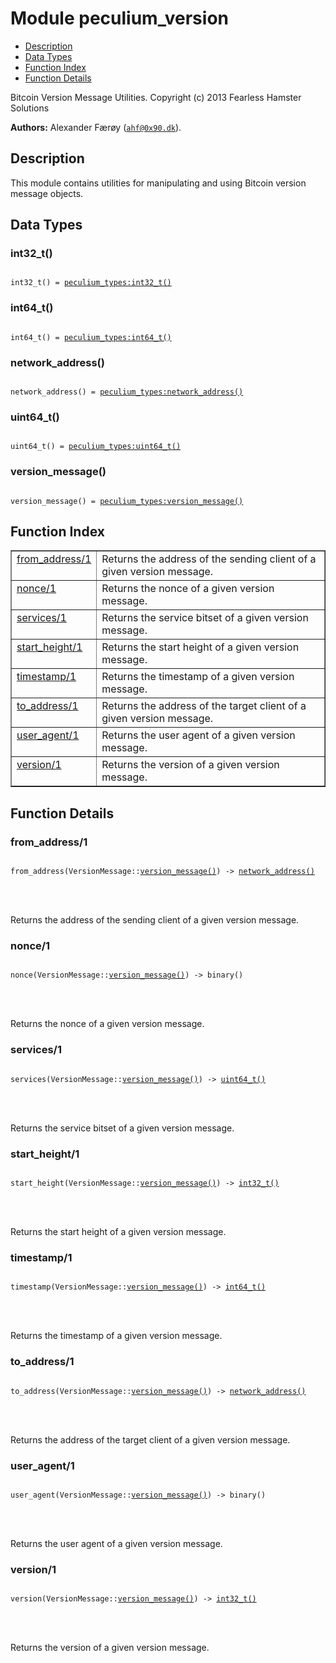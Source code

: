 

# Module peculium_version #
* [Description](#description)
* [Data Types](#types)
* [Function Index](#index)
* [Function Details](#functions)


Bitcoin Version Message Utilities.
Copyright (c)  2013 Fearless Hamster Solutions

__Authors:__ Alexander Færøy ([`ahf@0x90.dk`](mailto:ahf@0x90.dk)).
<a name="description"></a>

## Description ##
   This module contains utilities for manipulating and using Bitcoin version
message objects.
<a name="types"></a>

## Data Types ##




### <a name="type-int32_t">int32_t()</a> ###



<pre><code>
int32_t() = <a href="peculium_types.md#type-int32_t">peculium_types:int32_t()</a>
</code></pre>





### <a name="type-int64_t">int64_t()</a> ###



<pre><code>
int64_t() = <a href="peculium_types.md#type-int64_t">peculium_types:int64_t()</a>
</code></pre>





### <a name="type-network_address">network_address()</a> ###



<pre><code>
network_address() = <a href="peculium_types.md#type-network_address">peculium_types:network_address()</a>
</code></pre>





### <a name="type-uint64_t">uint64_t()</a> ###



<pre><code>
uint64_t() = <a href="peculium_types.md#type-uint64_t">peculium_types:uint64_t()</a>
</code></pre>





### <a name="type-version_message">version_message()</a> ###



<pre><code>
version_message() = <a href="peculium_types.md#type-version_message">peculium_types:version_message()</a>
</code></pre>


<a name="index"></a>

## Function Index ##


<table width="100%" border="1" cellspacing="0" cellpadding="2" summary="function index"><tr><td valign="top"><a href="#from_address-1">from_address/1</a></td><td>Returns the address of the sending client of a given version message.</td></tr><tr><td valign="top"><a href="#nonce-1">nonce/1</a></td><td>Returns the nonce of a given version message.</td></tr><tr><td valign="top"><a href="#services-1">services/1</a></td><td>Returns the service bitset of a given version message.</td></tr><tr><td valign="top"><a href="#start_height-1">start_height/1</a></td><td>Returns the start height of a given version message.</td></tr><tr><td valign="top"><a href="#timestamp-1">timestamp/1</a></td><td>Returns the timestamp of a given version message.</td></tr><tr><td valign="top"><a href="#to_address-1">to_address/1</a></td><td>Returns the address of the target client of a given version message.</td></tr><tr><td valign="top"><a href="#user_agent-1">user_agent/1</a></td><td>Returns the user agent of a given version message.</td></tr><tr><td valign="top"><a href="#version-1">version/1</a></td><td>Returns the version of a given version message.</td></tr></table>


<a name="functions"></a>

## Function Details ##

<a name="from_address-1"></a>

### from_address/1 ###


<pre><code>
from_address(VersionMessage::<a href="#type-version_message">version_message()</a>) -&gt; <a href="#type-network_address">network_address()</a>
</code></pre>

<br></br>


Returns the address of the sending client of a given version message.
<a name="nonce-1"></a>

### nonce/1 ###


<pre><code>
nonce(VersionMessage::<a href="#type-version_message">version_message()</a>) -&gt; binary()
</code></pre>

<br></br>


Returns the nonce of a given version message.
<a name="services-1"></a>

### services/1 ###


<pre><code>
services(VersionMessage::<a href="#type-version_message">version_message()</a>) -&gt; <a href="#type-uint64_t">uint64_t()</a>
</code></pre>

<br></br>


Returns the service bitset of a given version message.
<a name="start_height-1"></a>

### start_height/1 ###


<pre><code>
start_height(VersionMessage::<a href="#type-version_message">version_message()</a>) -&gt; <a href="#type-int32_t">int32_t()</a>
</code></pre>

<br></br>


Returns the start height of a given version message.
<a name="timestamp-1"></a>

### timestamp/1 ###


<pre><code>
timestamp(VersionMessage::<a href="#type-version_message">version_message()</a>) -&gt; <a href="#type-int64_t">int64_t()</a>
</code></pre>

<br></br>


Returns the timestamp of a given version message.
<a name="to_address-1"></a>

### to_address/1 ###


<pre><code>
to_address(VersionMessage::<a href="#type-version_message">version_message()</a>) -&gt; <a href="#type-network_address">network_address()</a>
</code></pre>

<br></br>


Returns the address of the target client of a given version message.
<a name="user_agent-1"></a>

### user_agent/1 ###


<pre><code>
user_agent(VersionMessage::<a href="#type-version_message">version_message()</a>) -&gt; binary()
</code></pre>

<br></br>


Returns the user agent of a given version message.
<a name="version-1"></a>

### version/1 ###


<pre><code>
version(VersionMessage::<a href="#type-version_message">version_message()</a>) -&gt; <a href="#type-int32_t">int32_t()</a>
</code></pre>

<br></br>


Returns the version of a given version message.
